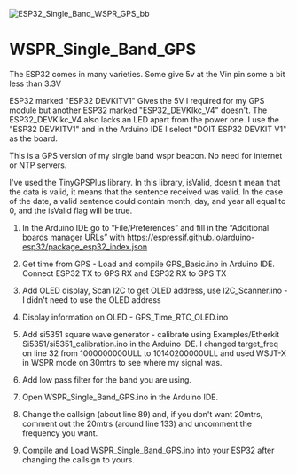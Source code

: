 

![ESP32_Single_Band_WSPR_GPS_bb](https://github.com/mm5agm/WSPR_Single_Band_GPS/assets/26571503/f35b96cd-5774-45d3-bf09-22ae6d47d925)


# WSPR_Single_Band_GPS
The ESP32 comes in many varieties. Some give 5v at the Vin pin some a bit less than 3.3V

ESP32 marked "ESP32 DEVKITV1" Gives the 5V I required for my GPS module but another ESP32 marked "ESP32_DEVKIkc_V4" doesn't. The ESP32_DEVKIkc_V4 also lacks an LED apart from the power one. I use the "ESP32 DEVKITV1" and in the Arduino IDE I select "DOIT ESP32 DEVKIT V1" as the board.

This is a GPS version of my single band wspr beacon. No need for internet or NTP servers.

I've used the TinyGPSPlus library. In this library, isValid, doesn't mean that the data is valid, it means that the sentence received was valid. In the case of the date, a valid sentence could contain month, day, and year all equal to 0, and the isValid flag will be true.


 1. In the Arduino IDE go to “File/Preferences” and fill in the “Additional boards manager URLs” with https://espressif.github.io/arduino-esp32/package_esp32_index.json

2. Get time from GPS - Load and compile GPS_Basic.ino in Arduino IDE. Connect ESP32 TX to GPS RX and ESP32 RX to GPS TX

3. Add OLED display, Scan I2C to get OLED address, use I2C_Scanner.ino - I didn't need to use the OLED address

4. Display information on OLED - GPS_Time_RTC_OLED.ino

5. Add si5351 square wave generator - calibrate using Examples/Etherkit Si5351/si5351_calibration.ino in the Arduino IDE. I changed target_freq on line 32 from 1000000000ULL to 10140200000ULL and used WSJT-X in WSPR mode on 30mtrs to see where my signal was.

6. Add low pass filter for the band you are using.

7. Open WSPR_Single_Band_GPS.ino in the Arduino IDE.

8. Change the callsign (about line 89) and, if you don't want 20mtrs, comment out the 20mtrs (around line 133) and uncomment the frequency you want.
   
10. Compile and Load WSPR_Single_Band_GPS.ino into your ESP32 after changing the callsign to yours.
